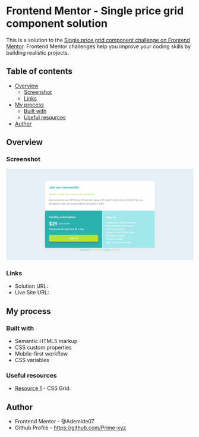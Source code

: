 # Frontend Mentor - Single price grid component solution

This is a solution to the [Single price grid component challenge on Frontend Mentor](https://www.frontendmentor.io/challenges/single-price-grid-component-5ce41129d0ff452fec5abbbc). Frontend Mentor challenges help you improve your coding skills by building realistic projects. 

## Table of contents
- [Overview](#overview)
  - [Screenshot](#screenshot)
  - [Links](#links)
- [My process](#my-process)
  - [Built with](#built-with)
  - [Useful resources](#useful-resources)
- [Author](#author)


## Overview

### Screenshot

![Screenshot](/images/Prime-Single-Price-Grid-Component.png)
  
### Links

- Solution URL: 
- Live Site URL: 
## My process

### Built with

- Semantic HTML5 markup
- CSS custom properties
- Mobile-first workflow
- CSS variables

### Useful resources 
- [Resource 1](https://www.w3schools.com) - CSS Grid.

## Author
- Frontend Mentor - @Ademide07
- Github Profile - https://github.com/Prime-xyz
